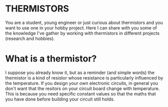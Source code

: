 # THERMISTORS
You are a student, young engineer or just curious about thermistors and you want to use one in your hobby project.
Here I can share with you some of the knowledge I've gather by working with thermistors in different projects (research and hobbies).

# What is a thermistor?
I suppose you already know it, but as a reminder (and simple words) the thermistor is a kind of resistor whose resistance is particularly influenced by the temperature.
If you design your own electronic circuits, in general you don't want that the resitors on your circuit board change with temperature. 
This is because you need specific constant values so that the maths that you have done before building your circuit still holds.
